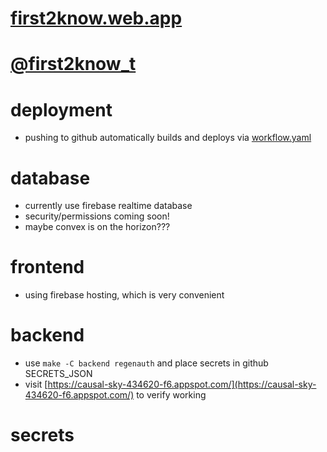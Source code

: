 # [first2know.web.app](first2know.web.app)

# [@first2know_t](https://twitter.com/first2know_t)

# deployment

- pushing to github automatically builds and deploys via [workflow.yaml](https://github.com/dcep93/first2know/blob/master/.github/workflows/workflow.yaml)

# database

- currently use firebase realtime database
- security/permissions coming soon!
- maybe convex is on the horizon???

# frontend

- using firebase hosting, which is very convenient

# backend

- use `make -C backend regenauth` and place secrets in github SECRETS_JSON
- visit [https://causal-sky-434620-f6.appspot.com/](https://causal-sky-434620-f6.appspot.com/) to verify working

# secrets
